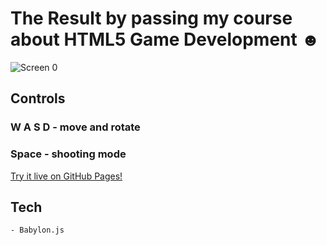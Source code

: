 # The Result by passing my course about HTML5 Game Development ☻
![Screen 0](/Screens/screen_1.jpg)
## Controls
###  W A S D - move and rotate
###  Space - shooting mode

[Try it live on GitHub Pages!](https://intfloatbool.github.io/html5-game-3d-shooter-course-result/)


## Tech
    - Babylon.js